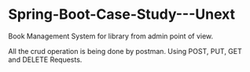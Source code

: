 # Spring-Boot-Case-Study---Unext
Book Management System for library from admin point of view.

All the crud operation is being done by postman. Using POST, PUT, GET and DELETE Requests.
